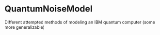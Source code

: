 # QuantumNoiseModel
Different attempted methods of modeling an IBM quantum computer (some more generalizable)
